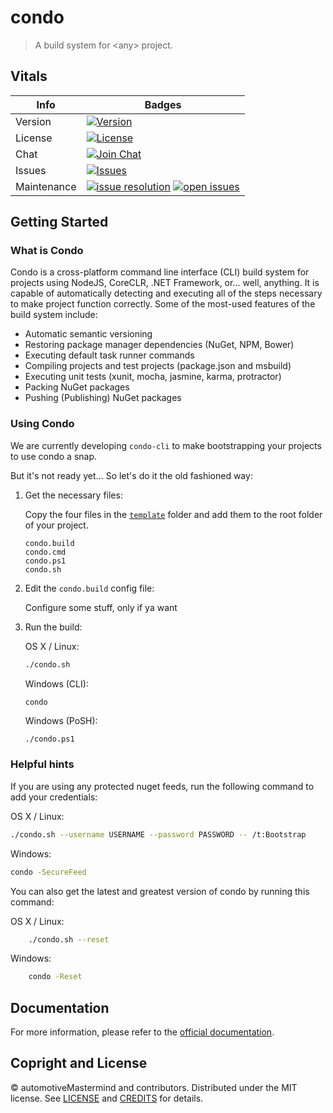 # condo

> A build system for \<any\> project.

## Vitals

Info          | Badges
--------------|--------------
Version       | [![Version][release-v-image]][release-url]
License       | [![License][license-image]][license]
Chat          | [![Join Chat][gitter-image]][gitter-url]
Issues        | [![Issues][issues-image]][issues-url]
Maintenance   | [![issue resolution][resolution-image]][is-it-maintained] [![open issues][open-image]][is-it-maintained]

## Getting Started

### What is Condo

Condo is a cross-platform command line interface (CLI) build system for projects using NodeJS, CoreCLR, .NET Framework,
or... well, anything. It is capable of automatically detecting and executing all of the steps necessary to make <any>
project function correctly. Some of the most-used features of the build system include:

* Automatic semantic versioning
* Restoring package manager dependencies (NuGet, NPM, Bower)
* Executing default task runner commands
* Compiling projects and test projects (package.json and msbuild)
* Executing unit tests (xunit, mocha, jasmine, karma, protractor)
* Packing NuGet packages
* Pushing (Publishing) NuGet packages

### Using Condo

We are currently developing `condo-cli` to make bootstrapping your projects to use condo a snap.

But it's not ready yet...
So let's do it the old fashioned way:

1. Get the necessary files:

    Copy the four files in the [`template`](template) folder and add them to the root folder of your project.
    ```
    condo.build
    condo.cmd
    condo.ps1
    condo.sh
    ```

2. Edit the `condo.build` config file:

    Configure some stuff, only if ya want

3. Run the build:

	OS X / Linux:

	```bash
	./condo.sh
	```

	Windows (CLI):

	```cmd
	condo
	```

	Windows (PoSH):
	```posh
	./condo.ps1
	```

### Helpful hints

If you are using any protected nuget feeds, run the following command to add your credentials:


OS X / Linux:

```bash
./condo.sh --username USERNAME --password PASSWORD -- /t:Bootstrap
```

Windows:

```cmd
condo -SecureFeed
```

You can also get the latest and greatest version of condo by running this command:

OS X / Linux:

```bash
    ./condo.sh --reset
```

Windows:

```cmd
    condo -Reset
```

## Documentation

For more information, please refer to the [official documentation][docs-url].

## Copright and License

&copy; automotiveMastermind and contributors. Distributed under the MIT license. See [LICENSE][] and [CREDITS][credits] for details.

[license-image]: https://img.shields.io/badge/license-MIT-blue.svg
[license]: LICENSE
[credits]: CREDITS.md

[release-url]: //github.com/automotivemastermind/condo/releases/latest
[release-v-image]:https://img.shields.io/github/release/automotivemastermind/condo.svg?style=flat-square&label=github

[yo-url]: //www.npmjs.com/package/generator-condo

[docs-url]: //automotivemastermind.github.io/condo

[gitter-url]: //gitter.im/automotivemastermind/condo
[gitter-image]:https://img.shields.io/badge/⊪%20gitter-join%20chat%20→-1dce73.svg

[issues-url]: //waffle.io/automotivemastermind/condo
[issues-image]: https://badge.waffle.io/automotivemastermind/condo.svg?columns=backlog,ready,in%20progress,needs%20review

[is-it-maintained]: https://isitmaintained.com/project/automotivemastermind/condo
[resolution-image]: https://isitmaintained.com/badge/resolution/automotivemastermind/condo.svg
[open-image]: https://isitmaintained.com/badge/open/automotivemastermind/condo.svg
